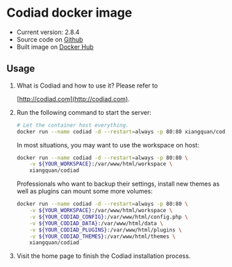 # Codiad docker image

* Current version: 2.8.4
* Source code on [Github](https://github.com/xiaoxq/docker-toolkit/tree/master/codiad)
* Built image on [Docker Hub](https://hub.docker.com/r/xiangquan/codiad/tags/)

## Usage

1. What is Codiad and how to use it? Please refer to

   [http://codiad.com](http://codiad.com).

1. Run the following command to start the server:

   ```bash
   # Let the container host everything.
   docker run --name codiad -d --restart=always -p 80:80 xiangquan/codiad
   ```

   In most situations, you may want to use the workspace on host:

   ```bash
   docker run --name codiad -d --restart=always -p 80:80 \
       -v ${YOUR_WORKSPACE}:/var/www/html/workspace \
       xiangquan/codiad
   ```

   Professionals who want to backup their settings, install new themes as well as
   plugins can mount some more volumes:

   ```bash
   docker run --name codiad -d --restart=always -p 80:80 \
       -v ${YOUR_WORKSPACE}:/var/www/html/workspace \
       -v ${YOUR_CODIAD_CONFIG}:/var/www/html/config.php \
       -v ${YOUR_CODIAD_DATA}:/var/www/html/data \
       -v ${YOUR_CODIAD_PLUGINS}:/var/www/html/plugins \
       -v ${YOUR_CODIAD_THEMES}:/var/www/html/themes \
       xiangquan/codiad
   ```

1. Visit the home page to finish the Codiad installation process.
